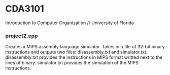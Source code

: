 # CDA3101
Introduction to Computer Organization // University of Florida

### project2.cpp
Creates a MIPS assembly language simulator. Takes in a file of 32-bit binary instructions and outputs two files: 
disassembly.txt and simulator.txt.
disassembly.txt provides the instructions in MIPS format writted next to the lines of binary.
simulator.txt provides the simulation of the MIPS instructions.
